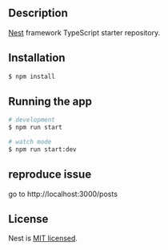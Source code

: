 

## Description

[Nest](https://github.com/nestjs/nest) framework TypeScript starter repository.

## Installation

```bash
$ npm install
```

## Running the app

```bash
# development
$ npm run start

# watch mode
$ npm run start:dev

```
## reproduce issue

go to http://localhost:3000/posts

## License

  Nest is [MIT licensed](LICENSE).
